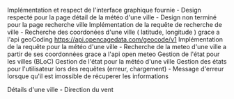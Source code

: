 Implémentation et respect de l'interface graphique fournie
	- Design respecté pour la page détail de la météo d'une ville
	- Design non terminé pour la page recherche ville
Implémentation de la requête de recherche de ville
	- Recherche des coordonées d'une ville ( latitude, longitude ) grace a l'api geoCoding
	  https://api.opencagedata.com/geocode/v1
Implémentation de la requête pour la météo d'une ville
	- Recherche de la meteo d'une ville a partir de ses coordonnées grace a l'api open meteo
Gestion de l'état pour les villes (BLoC)
Gestion de l'état pour la météo d'une ville
Gestion des états pour l'utilisateur lors des requêtes 
(erreur, chargement)
	- Message d'erreur lorsque qu'il est imossible de récuperer les informations


Détails d'une ville
	- Direction du vent 
